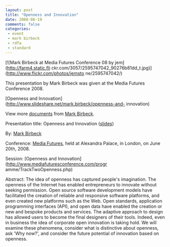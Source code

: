 ```yaml
---
layout: post
title: "Openness and Innovation"
date: 2008-06-19
comments: false
categories:
 - event
 - mark birbeck
 - rdfa
 - standard
---
```

[![Mark Birbeck at Media Futures Conference 08 by jem](http://farm4.static.fli
ckr.com/3057/2595747042_90276b81dd_t.jpg)](http://www.flickr.com/photos/jemsto
ne/2595747042/)

This presentation by Mark Birbeck was given at the Media Futures Conference
2008.

<!-- more -->

  

[Openness and Innovation](http://www.slideshare.net/mark.birbeck/openness-and-
innovation)

View more [documents](http://www.slideshare.net/) from [Mark
Birbeck](http://www.slideshare.net/mark.birbeck).

  
  
Presentation title: Openness and Innovation
([slides](http://www.slideshare.net/mark.birbeck/openness-and-innovation))

  
By: [Mark Birbeck](/mark-birbeck)

  
Conference: [Media Futures](http://www.mediafuturesconference.com/), held at
Alexandra Palace, in London, on June 20th, 2008.

  
Session: [Openness and Innovation](http://www.mediafuturesconference.com/progr
amme/TrackTwoOpenness.php)

  
Abstract: The idea of openness has captured people's imagination. The openness
of the Internet has enabled entrepreneurs to innovate without seeking
permission. Open source software development models have facilitated the
creation of reliable and responsive software platforms, and even created new
platforms such as the Web. Open standards, application programming interfaces
(API), and open data have enabled the creation or new and bespoke products and
services. The adaptive approach to design has allowed users to become the
final designers of their tools. Indeed, even in business the idea of corporate
open innovation is taking hold. We will examine these phenomena, consider what
is distinctive about openness, ask 'Why now?', and consider the future
potential of innovation based on openness.

